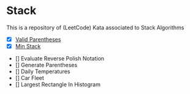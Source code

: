 # Stack

This is a repository of (LeetCode) Kata associated to Stack Algorithms

- [x] [Valid Parentheses](https://leetcode.com/problems/valid-parentheses/)
- [x] [Min Stack](https://leetcode.com/problems/min-stack/description/)
- [] Evaluate Reverse Polish Notation
- [] Generate Parentheses
- [] Daily Temperatures
- [] Car Fleet
- [] Largest Rectangle In Histogram
